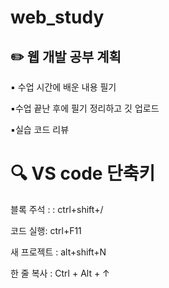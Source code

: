 # web_study

## ✏️ 웹 개발 공부 계획

▪️ 수업 시간에 배운 내용 필기

▪️수업 끝난 후에 필기 정리하고 깃 업로드

▪️실습 코드 리뷰



# 🔍 VS code 단축키

블록 주석 : : ctrl+shift+/

코드 실행: ctrl+F11

새 프로젝트 : alt+shift+N

한 줄 복사 : Ctrl + Alt + ↑
